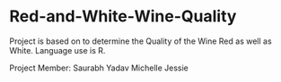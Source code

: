 # Red-and-White-Wine-Quality
Project is based on to determine the Quality of the Wine Red as well as White. Language use is R.

Project Member:
Saurabh Yadav
Michelle 
Jessie
